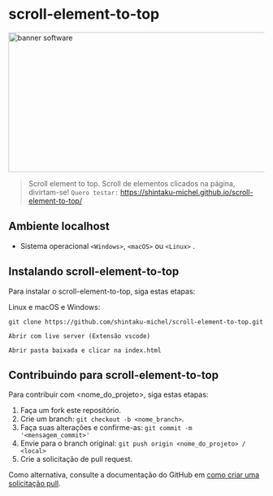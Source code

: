 # scroll-element-to-top

<img src="https://i.postimg.cc/43ymhxsc/Captura-de-Tela-2022-11-14-a-s-14-35-40.png" width="900px" height="275" alt="banner software">

> Scroll element to top. Scroll de elementos clicados na página, divirtam-se! `Quero testar:` <a href="https://shintaku-michel.github.io/scroll-element-to-top/" target="_blank">https://shintaku-michel.github.io/scroll-element-to-top/</a>

## Ambiente localhost
* Sistema operacional `<Windows>`, `<macOS>` ou `<Linux>` .

## Instalando scroll-element-to-top

Para instalar o scroll-element-to-top, siga estas etapas:

Linux e macOS e Windows:
```
git clone https://github.com/shintaku-michel/scroll-element-to-top.git
```
```
Abrir com live server (Extensão vscode)
```
```
Abrir pasta baixada e clicar na index.html
```

## Contribuindo para scroll-element-to-top
<!---Se o seu README for longo ou se você tiver algum processo ou etapas específicas que deseja que os contribuidores sigam, considere a criação de um arquivo CONTRIBUTING.md separado--->
Para contribuir com <nome_do_projeto>, siga estas etapas:

1. Faça um fork este repositório.
2. Crie um branch: `git checkout -b <nome_branch>`.
3. Faça suas alterações e confirme-as: `git commit -m '<mensagem_commit>'`
4. Envie para o branch original: `git push origin <nome_do_projeto> / <local>`
5. Crie a solicitação de pull request.
 
Como alternativa, consulte a documentação do GitHub em [como criar uma solicitação pull](https://help.github.com/en/github/collaborating-with-issues-and-pull-requests/creating-a-pull-request).
